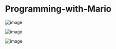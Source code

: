 # Programming-with-Mario

![image](https://user-images.githubusercontent.com/28699887/54081734-774ec980-4344-11e9-8c22-5f89f788c6f1.png)

![image](https://user-images.githubusercontent.com/28699887/54081735-7b7ae700-4344-11e9-884f-e7da6cc14b29.png)

![image](https://user-images.githubusercontent.com/28699887/54081736-7f0e6e00-4344-11e9-916b-e57d9fdbac46.png)
